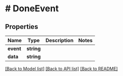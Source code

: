 # # DoneEvent

## Properties

Name | Type | Description | Notes
------------ | ------------- | ------------- | -------------
**event** | **string** |  |
**data** | **string** |  |

[[Back to Model list]](../../README.md#models) [[Back to API list]](../../README.md#endpoints) [[Back to README]](../../README.md)
